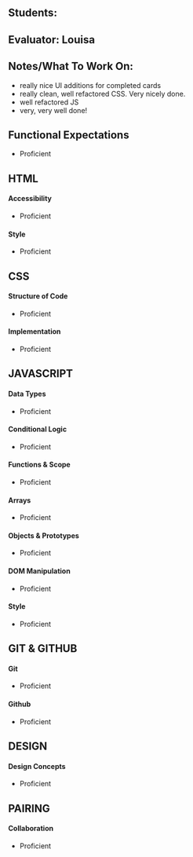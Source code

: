## Students:
## Evaluator: Louisa
## Notes/What To Work On:

- really nice UI additions for completed cards
- really clean, well refactored CSS. Very nicely done.
- well refactored JS
- very, very well done!

## Functional Expectations

* Proficient  

## HTML

#### Accessibility


* Proficient  

#### Style

* Proficient  


## CSS

#### Structure of Code

* Proficient  

#### Implementation

* Proficient  


## JAVASCRIPT

#### Data Types

* Proficient  

#### Conditional Logic

* Proficient  

#### Functions & Scope

* Proficient  

#### Arrays

* Proficient  

#### Objects & Prototypes

* Proficient  

#### DOM Manipulation

* Proficient  

#### Style

* Proficient  


## GIT & GITHUB

#### Git

* Proficient  

#### Github

* Proficient  


## DESIGN

#### Design Concepts

* Proficient  


## PAIRING

#### Collaboration

* Proficient  
